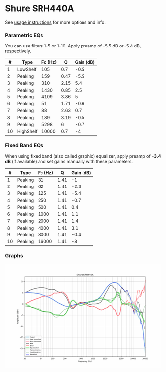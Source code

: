 # Shure SRH440A
See [usage instructions](https://github.com/jaakkopasanen/AutoEq#usage) for more options and info.

### Parametric EQs
You can use filters 1-5 or 1-10. Apply preamp of -5.5 dB or -5.4 dB, respectively.

|   # | Type      |   Fc (Hz) |    Q |   Gain (dB) |
|-----|-----------|-----------|------|-------------|
|   1 | LowShelf  |       105 | 0.7  |        -0.5 |
|   2 | Peaking   |       159 | 0.47 |        -5.5 |
|   3 | Peaking   |       310 | 2.15 |         5.4 |
|   4 | Peaking   |      1430 | 0.85 |         2.5 |
|   5 | Peaking   |      4109 | 3.86 |         5   |
|   6 | Peaking   |        51 | 1.71 |        -0.6 |
|   7 | Peaking   |        88 | 2.63 |         0.7 |
|   8 | Peaking   |       189 | 3.19 |        -0.5 |
|   9 | Peaking   |      5298 | 6    |        -0.7 |
|  10 | HighShelf |     10000 | 0.7  |        -4   |

### Fixed Band EQs
When using fixed band (also called graphic) equalizer, apply preamp of **-3.4 dB** (if available) and set gains manually with these parameters.

|   # | Type    |   Fc (Hz) |    Q |   Gain (dB) |
|-----|---------|-----------|------|-------------|
|   1 | Peaking |        31 | 1.41 |        -1   |
|   2 | Peaking |        62 | 1.41 |        -2.3 |
|   3 | Peaking |       125 | 1.41 |        -5.4 |
|   4 | Peaking |       250 | 1.41 |        -0.7 |
|   5 | Peaking |       500 | 1.41 |         0.4 |
|   6 | Peaking |      1000 | 1.41 |         1.1 |
|   7 | Peaking |      2000 | 1.41 |         1.4 |
|   8 | Peaking |      4000 | 1.41 |         3.1 |
|   9 | Peaking |      8000 | 1.41 |        -0.4 |
|  10 | Peaking |     16000 | 1.41 |        -8   |

### Graphs
![](./Shure%20SRH440A.png)
